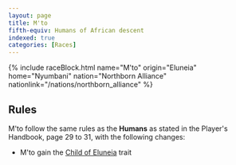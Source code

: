 ```yaml
---
layout: page
title: M'to
fifth-equiv: Humans of African descent
indexed: true
categories: [Races]
---
```


{% include raceBlock.html name="M'to" origin="Eluneia" home="Nyumbani" nation="Northborn Alliance" nationlink="/nations/northborn_alliance" %}

## Rules

M'to follow the same rules as the **Humans** as stated in the Player's Handbook, page 29 to 31, with the following changes:

- M'to gain the [Child of Eluneia](/rules/child_of_eluneia) trait
